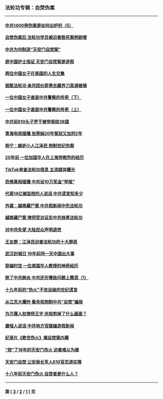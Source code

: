 ### 法轮功专辑：自焚伪案
---
#### [中共1400例伪案是如何出炉的（5）](../../pages/nf5562/n13226831.md?03130430) 
#### [自焚伪案后 法轮功学员被迫害致死案例剧增](../../pages/nf5562/n13190600.md?03130430) 
#### [中共为何制造“天安门自焚案”](../../pages/nf5562/n13183270.md?03130430) 
#### [原中国护士指证 天安门自焚案是造假](../../pages/nf5562/n13172289.md?03130430) 
#### [两位中国女子在美国的人生交集](../../pages/nf5562/n13156138.md?03130430) 
#### [栽赃法轮功 亲共团伙穿黑衣藏界刀高调被捕](../../pages/nf5562/n13073780.md?03130430) 
#### [一位中国女子直面中共警察的传奇（下）](../../pages/nf5562/n12989706.md?03130430) 
#### [一位中国女子直面中共警察的传奇（上）](../../pages/nf5562/n12985072.md?03130430) 
#### [中共前610头子罗干被举报给38国](../../pages/nf5562/n12975419.md?03130430) 
#### [青海电视插播 张荣娟20年冤狱又加刑2年](../../pages/nf5562/n12738166.md?03130430) 
#### [杨宁：嫉妒小人江泽民 炮制世纪伪案](../../pages/nf5562/n12724108.md?03130430) 
#### [20年前 一位加国华人在上海劳教所的经历](../../pages/nf5562/n12707932.md?03130430) 
#### [TikTok审查法轮功信息 主流媒体曝光](../../pages/nf5562/n12362336.md?03130430) 
#### [恐惧真相插播 中共设10万奖金“举报”](../../pages/nf5562/n12306396.md?03130430) 
#### [代表14亿被监控的人说话 中共谎言知多少](../../pages/nf5562/n12297484.md?03130430) 
#### [外媒：越南藏尸案 中共假新闻中伤法轮功](../../pages/nf5562/n12264411.md?03130430) 
#### [越南藏尸案 律师受访证实中共抹黑法轮功](../../pages/nf5562/n12261878.md?03130430) 
#### [对中共失望 大陆民众声明退党](../../pages/nf5562/n12187315.md?03130430) 
#### [王友群：江泽民迫害法轮功的十大罪恶](../../pages/nf5562/n12169074.md?03130430) 
#### [武汉封城日 19年前同一天中国出大事](../../pages/nf5562/n12150901.md?03130430) 
#### [穿越时空  一位美国华人教授的神奇经历](../../pages/nf5562/n12097460.md?03130430) 
#### [除了中共肺炎 中共还在哪些问题上撒谎（1）](../../pages/nf5562/n11955770.md?03130430) 
#### [十九年前的“伪火”不攻自破的世纪谎言](../../pages/nf5562/n11813238.md?03130430) 
#### [从江苏大爆炸 看央视炮制中共“自焚”骗局](../../pages/nf5562/n11140275.md?03130430) 
#### [为污蔑人权律师王宇 央视剪掉了什么画面？](../../pages/nf5562/n11130142.md?03130430) 
#### [聋哑人说话 中共地方官媒编造假新闻](../../pages/nf5562/n11006067.md?03130430) 
#### [纪录片《欺世伪火》揭自焚案内幕](../../pages/nf5562/n11002664.md?03130430) 
#### [“烧”了18年的天安门伪火 迫害难以为继](../../pages/nf5562/n10996660.md?03130430) 
#### [天安门自焚 公安局长军人610官员道实情](../../pages/nf5562/n10997098.md?03130430) 
#### [十八年前天安门伪火 自焚者是什么人？](../../pages/nf5562/n10996556.md?03130430) 

---
#### 第 [ [3](./3.md?03130430) / [2](./2.md?03130430) / [1](./1.md?03130430) ] 页
